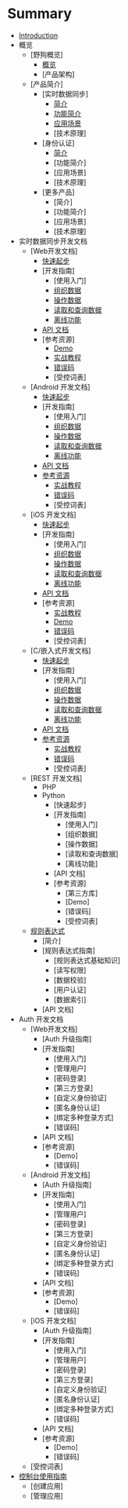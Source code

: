 # Summary

* [Introduction](README.md)
* 概览
   * [野狗概览]
       * [概览](overview/index.md)
       * [产品架构]
   * [产品简介]
       * [实时数据同步]
           * [简介](overview/database.md)
           * [功能简介](overview/feature.md)
           * [应用场景](overview/scene.md)
           * [技术原理]
       * [身份认证]
           * [简介](overview/auth.md)
           * [功能简介]
           * [应用场景]
           * [技术原理]
       * [更多产品]
           * [简介]
           * [功能简介]
           * [应用场景]
           * [技术原理]
* 实时数据同步开发文档
   * [Web开发文档]
       * [快速起步](sync/quickstart/web.md)
       * [开发指南]
           * [使用入门]
           * [组织数据](sync/guide/web/structure-data.md)
           * [操作数据](sync/guide/web/save-data.md)
           * [读取和查询数据](sync/guide/web/retrieve-data.md)
           * [离线功能](sync/guide/web/offline-capabilities.md)
       * [API 文档](sync/guide/web/api.md)
       * [参考资源]
           * [Demo](sync/guide/web/resources.md)
           * [实战教程](sync/guide/web/tutorial.md)
           * [错误码](sync/guide/web/error-code.md)
           * [受控词表]
   * [Android 开发文档]
       * [快速起步](sync/quickstart/android.md)
       * [开发指南]
           * [使用入门]
           * [组织数据](sync/guide/android/structure-data.md)
           * [操作数据](sync/guide/android/save-data.md)
           * [读取和查询数据](sync/guide/android/retrieve-data.md)
           * [离线功能](sync/guide/android/offline-capabilities.md)
       * [API 文档](sync/guide/android/api.md)
       * [参考资源](sync/guide/android/resources.md)
           * [实战教程](sync/guide/android/tutorial.md)
           * [错误码](sync/guide/android/error-code.md)
           * [受控词表]
   * [iOS 开发文档]
       * [快速起步](sync/quickstart/ios.md)
       * [开发指南]
           * [使用入门]
           * [组织数据](sync/guide/ios/structure-data.md)
           * [操作数据](sync/guide/ios/save-data.md)
           * [读取和查询数据](sync/guide/ios/retrieve-data.md)
           * [离线功能](sync/guide/ios/offline-capabilities.md)
       * [API 文档](sync/guide/ios/api.md)
       * [参考资源]
           * [实战教程](sync/guide/ios/tutorial.md)
           * [Demo](sync/guide/ios/resources.md)
           * [错误码](sync/guide/ios/error-code.md)
           * [受控词表]
   * [C/嵌入式开发文档]
       * [快速起步](sync/quickstart/c.md)
       * [开发指南]
           * [使用入门]
           * [组织数据](sync/guide/c/structure-data.md)
           * [操作数据](sync/guide/c/save-data.md)
           * [读取和查询数据](sync/guide/c/retrieve-data.md)
           * [离线功能](sync/guide/c/offline-capabilities.md)
       * [API 文档](sync/guide/c/api.md)
       * [参考资源](sync/guide/c/resources.md)
           * [实战教程](sync/guide/c/tutorial.md)
           * [错误码](sync/guide/c/error-code.md)
           * [受控词表]
   * [REST 开发文档]
       * PHP
       * Python
           * [快速起步]
           * [开发指南]
               * [使用入门]
               * [组织数据]
               * [操作数据]
               * [读取和查询数据]
               * [离线功能]
           * [API 文档]
           * [参考资源]
               * [第三方库]
               * [Demo]
               * [错误码]
               * [受控词表]
   * [规则表达式](sync/guide/rule/index.md)
       * [简介]
       * [规则表达式指南]
           * [规则表达式基础知识]
           * [读写权限]
           * [数据校验]
           * [用户认证]
           * [数据索引]
       * [API 文档]
* Auth 开发文档
   * [Web开发文档]
       * [Auth 升级指南]
       * [开发指南]
           * [使用入门]
           * [管理用户]
           * [密码登录]
           * [第三方登录]
           * [自定义身份验证]
           * [匿名身份认证]
           * [绑定多种登录方式]
           * [错误码]
       * [API 文档]
       * [参考资源]
           * [Demo]
           * [错误码]
   * [Android 开发文档]
       * [Auth 升级指南]
       * [开发指南]
           * [使用入门]
           * [管理用户]
           * [密码登录]
           * [第三方登录]
           * [自定义身份验证]
           * [匿名身份认证]
           * [绑定多种登录方式]
           * [错误码]
       * [API 文档]
       * [参考资源]
           * [Demo]
           * [错误码]
   * [iOS 开发文档]
       * [Auth 升级指南]
       * [开发指南]
           * [使用入门]
           * [管理用户]
           * [密码登录]
           * [第三方登录]
           * [自定义身份验证]
           * [匿名身份认证]
           * [绑定多种登录方式]
           * [错误码]
       * [API 文档]
       * [参考资源]
           * [Demo]
           * [错误码]
   * [受控词表]
* [控制台使用指南](console/index.md)
   * [创建应用]
   * [管理应用]
     

